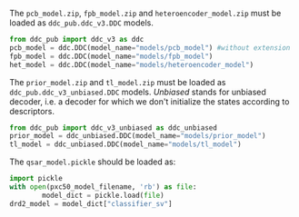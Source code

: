 The `pcb_model.zip`, `fpb_model.zip` and `heteroencoder_model.zip` must be loaded as `ddc_pub.ddc_v3.DDC` models.
```python
from ddc_pub import ddc_v3 as ddc
pcb_model = ddc.DDC(model_name="models/pcb_model") #without extension
fpb_model = ddc.DDC(model_name="models/fpb_model")
het_model = ddc.DDC(model_name="models/heteroencoder_model")
```

The `prior_model.zip` and `tl_model.zip` must be loaded as `ddc_pub.ddc_v3_unbiased.DDC` models. *Unbiased* stands for unbiased decoder, i.e. a decoder for which we don't initialize the states according to descriptors.
```python
from ddc_pub import ddc_v3_unbiased as ddc_unbiased
prior_model = ddc_unbiased.DDC(model_name="models/prior_model")
tl_model = ddc_unbiased.DDC(model_name="models/tl_model")
```

The `qsar_model.pickle` should be loaded as:
```python
import pickle
with open(pxc50_model_filename, 'rb') as file:
        model_dict = pickle.load(file)
drd2_model = model_dict["classifier_sv"]
```

